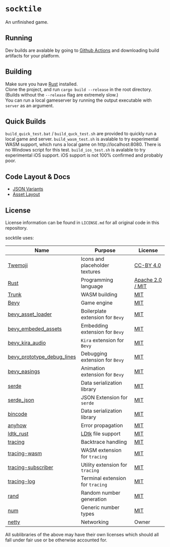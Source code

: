 `socktile`
===
An unfinished game.

Running
---
Dev builds are avalable by going to [Github Actions](https://github.com/thisjaiden/socktile/actions) and downloading build artifacts for your platform.

Building
---
Make sure you have [Rust](https://rust-lang.org) installed.  
Clone the project, and run `cargo build --release` in the root directory. (Builds without the `--release` flag are extremely slow.)  
You can run a local gameserver by running the output executable with `server` as an argument.

Quick Builds
---
`build_quick_test.bat` / `build_quck_test.sh` are provided to quickly run a local game and server. `build_wasm_test.sh` is avalable to try experimental WASM support, which runs a local game on http://localhost:8080. There is no Windows script for this test. `build_ios_test.sh` is avalable to try experimental iOS support. iOS support is not 100% confirmed and probably poor.

Code Layout & Docs
---
- [JSON Variants](docs/json.md)
- [Asset Layout](docs/asset_layout.md)

License
---
License information can be found in `LICENSE.md` for all original code in this repository.

socktile uses:

| Name | Purpose | License |
| ---- | ------- | ------- |
| [Twemoji](https://twemoji.twitter.com/) | Icons and placeholder textures | [CC-BY 4.0](https://creativecommons.org/licenses/by/4.0/) |
| [Rust](https://rust-lang.org) | Programming language | [Apache 2.0 / MIT](https://www.rust-lang.org/policies/licenses) |
| [Trunk](https://trunkrs.dev/) | WASM building | [MIT](https://github.com/thedodd/trunk/blob/master/LICENSE-MIT) |
| [Bevy](https://bevyengine.org/) | Game engine | [MIT](https://github.com/bevyengine/bevy/blob/main/LICENSE-MIT) |
| [bevy_asset_loader](https://github.com/NiklasEi/bevy_asset_loader) | Boilerplate extension for `Bevy` | [MIT](https://github.com/NiklasEi/bevy_asset_loader/blob/main/LICENSE-MIT) |
| [bevy_embeded_assets](https://github.com/vleue/bevy_embedded_assets) | Embedding extension for `Bevy` | [MIT]() |
| [bevy_kira_audio](https://github.com/NiklasEi/bevy_kira_audio) | `Kira` extension for `Bevy` | [MIT](https://github.com/NiklasEi/bevy_kira_audio/blob/main/LICENSE-MIT) |
| [bevy_prototype_debug_lines](https://github.com/Toqozz/bevy_debug_lines) | Debugging extension for `Bevy` | [MIT](https://github.com/Toqozz/bevy_debug_lines/blob/master/LICENSE) |
| [bevy_easings](https://github.com/vleue/bevy_easings) | Animation extension for `Bevy` | [MIT]() |
| [serde](https://serde.rs/) | Data serialization library | [MIT](https://github.com/serde-rs/serde/blob/master/LICENSE-MIT) |
| [serde_json](https://github.com/serde-rs/json) | JSON Extension for `serde` | [MIT](https://github.com/serde-rs/json/blob/master/LICENSE-MIT)
| [bincode](https://github.com/bincode-org/bincode) | Data serialization library | [MIT](https://github.com/bincode-org/bincode/blob/trunk/LICENSE.md) |
| [anyhow](https://github.com/dtolnay/anyhow) | Error propagation | [MIT](https://github.com/dtolnay/anyhow/blob/master/LICENSE-MIT) |
| [ldtk_rust](https://github.com/estivate/ldtk_rust) | [LDtk](https://ldtk.io/) file support | [MIT](https://github.com/estivate/ldtk_rust/blob/master/license.md) |
| [tracing](https://github.com/tokio-rs/tracing) | Backtrace handling | [MIT](https://github.com/tokio-rs/tracing/blob/master/LICENSE) |
| [tracing-wasm](https://github.com/storyai/tracing-wasm) | WASM extension for `tracing` | [MIT](https://github.com/storyai/tracing-wasm/blob/master/LICENSE-MIT) |
| [tracing-subscriber](https://github.com/tokio-rs/tracing/tree/master/tracing-subscriber) | Utility extension for `tracing` | [MIT](https://github.com/tokio-rs/tracing/blob/master/tracing-subscriber/LICENSE) |
| [tracing-log](https://github.com/tokio-rs/tracing/tree/master/tracing-log) | Terminal extension for `tracing` | [MIT](https://github.com/tokio-rs/tracing/blob/master/tracing-log/LICENSE) |
| [rand](https://github.com/rust-random/rand) | Random number generation | [MIT](https://github.com/rust-random/rand/blob/master/LICENSE-MIT) |
| [num](https://github.com/rust-num/num) | Generic number types | [MIT](https://github.com/rust-num/num/blob/master/LICENSE-MIT) |
| [netty](https://github.com/thisjaiden/netty) | Networking | Owner |

All sublibraries of the above may have their own licenses which should all fall under fair use or be otherwise accounted for.
